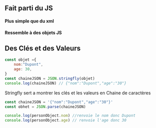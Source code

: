 ## Fait parti du JS 
#### Plus simple que du xml
#### Ressemble à des objets JS
## Des Clés et des Valeurs
```js
const objet ={
    nom:"Dupont",
    age: 30,
}
const chaineJSON = JSON.stringfly(objet)
console.log(chaineJSON) // {"nom":"Dupont","age":"30"}
```
Stringfly sert a montrer les clés et les valeurs en Chaine de caractères

```js
const chaineJSON = '{"nom":"Dupont","age":"30"}'
const obhet = JSON.parse(chaineJSON)

console.log(personObject.nom) //renvoie le nom donc Dupont 
console.log(personObject.age) // renvoie l'age donc 30
```
